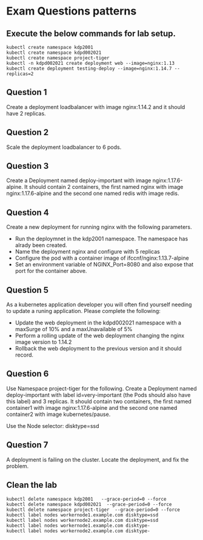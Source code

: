 # Exam Questions patterns

## Execute the below commands for lab setup. 

```
kubectl create namespace kdp2001
kubectl create namespace kdpd002021
kubectl create namespace project-tiger
kubectl -n kdpd002021 create deployment web --image=nginx:1.13
kubectl create deployment testing-deploy --image=nginx:1.14.7 --replicas=2
```

## Question 1

Create a deployment loadbalancer with image nginx:1.14.2 and it should have 2 replicas. 

## Question 2

Scale the deployment loadbalancer to 6 pods.


## Question 3

Create a Deployment named deploy-important with image nginx:1.17.6-alpine. It should contain 2 containers, the first named nginx with image nginx:1.17.6-alpine and the second one named redis with image redis. 


## Question 4

Create a new deployment for running nginx with the following parameters. 
- Run the deploymnet in the kdp2001 namespace. The namespace has alrady been created. 
- Name the deployment nginx and configure with 5 replicas
- Configure the pod with a container image of ifccnf/nginx:1.13.7-alpine
- Set an environment variable of NGINX_Port=8080 and also expose that port for the container above.



## Question 5

As a kubernetes application developer you will often find yourself needing to update a runing application. Please complete the following:
-  Update the web deployment in the kdpd002021 namespace with a maxSurge of 10% and a maxUnavailable of 5%
-  Perform a rolling update of the web deployment changing the nginx image version to 1.14.2
-  Rollback the web deployment to the previous version and it should record.


## Question 6

Use Namespace project-tiger for the following. Create a Deployment named deploy-important with label id=very-important (the Pods should also have this label) and 3 replicas. It should contain two containers, the first named container1 with image nginx:1.17.6-alpine and the second one named container2 with image kubernetes/pause.

Use the Node selector: disktype=ssd

## Question 7

A deployment is failing on the cluster. Locate the deployment, and fix the problem.


## Clean the lab 

```
kubectl delete namespace kdp2001   --grace-period=0 --force
kubectl delete namespace kdpd002021  --grace-period=0 --force
kubectl delete namespace project-tiger  --grace-period=0 --force
kubectl label nodes workernode1.example.com disktype=ssd
kubectl label nodes workernode2.example.com disktype=ssd
kubectl label nodes workernode1.example.com disktype-
kubectl label nodes workernode2.example.com disktype-
```
